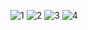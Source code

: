 ![1](https://github.com/KaanKadirGokcek/slider/assets/115478552/f38b54d7-0b8d-4693-9ebf-6886edfa83df)
![2](https://github.com/KaanKadirGokcek/slider/assets/115478552/87c0aaab-20c8-45d4-b50d-3066cf4c30d8)
![3](https://github.com/KaanKadirGokcek/slider/assets/115478552/a497f395-274b-4a63-82f3-46996128c367)
![4](https://github.com/KaanKadirGokcek/slider/assets/115478552/1e15fa25-cd93-42f7-bdca-c7626e867fcd)
